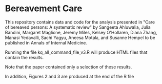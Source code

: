 # Bereavement Care

This repository contains data and code for the analysis presented in  "Care of bereaved persons: A systematic review" by Sangeeta Ahluwalia, Julia Bandini, Margaret Maglione, Jeremy Miles, Kelsey O'Hollaren, Diana Zhang, Manasi Yedavalli, Sachi Yagyu, Aneesa Motala, and Susanne Hempel to be published in Annals of Internal Medicine.

Running the file kq_all_command_file_v3.R will produce HTML files that contain the results.

Note that the paper contained only a selection of these results.

In addition, Figures 2 and 3 are produced at the end of the R file
